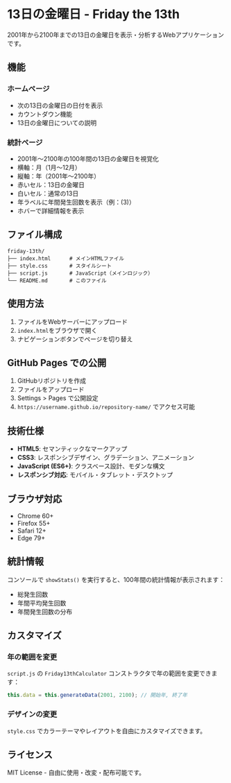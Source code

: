 # 13日の金曜日 - Friday the 13th

2001年から2100年までの13日の金曜日を表示・分析するWebアプリケーションです。

## 機能

### ホームページ
- 次の13日の金曜日の日付を表示
- カウントダウン機能
- 13日の金曜日についての説明

### 統計ページ
- 2001年〜2100年の100年間の13日の金曜日を視覚化
- 横軸：月（1月〜12月）
- 縦軸：年（2001年〜2100年）
- 赤いセル：13日の金曜日
- 白いセル：通常の13日
- 年ラベルに年間発生回数を表示（例：(3)）
- ホバーで詳細情報を表示

## ファイル構成

```
friday-13th/
├── index.html      # メインHTMLファイル
├── style.css       # スタイルシート
├── script.js       # JavaScript（メインロジック）
└── README.md       # このファイル
```

## 使用方法

1. ファイルをWebサーバーにアップロード
2. `index.html`をブラウザで開く
3. ナビゲーションボタンでページを切り替え

## GitHub Pages での公開

1. GitHubリポジトリを作成
2. ファイルをアップロード
3. Settings > Pages で公開設定
4. `https://username.github.io/repository-name/` でアクセス可能

## 技術仕様

- **HTML5**: セマンティックなマークアップ
- **CSS3**: レスポンシブデザイン、グラデーション、アニメーション
- **JavaScript (ES6+)**: クラスベース設計、モダンな構文
- **レスポンシブ対応**: モバイル・タブレット・デスクトップ

## ブラウザ対応

- Chrome 60+
- Firefox 55+
- Safari 12+
- Edge 79+

## 統計情報

コンソールで `showStats()` を実行すると、100年間の統計情報が表示されます：

- 総発生回数
- 年間平均発生回数
- 年間発生回数の分布

## カスタマイズ

### 年の範囲を変更
`script.js` の `Friday13thCalculator` コンストラクタで年の範囲を変更できます：

```javascript
this.data = this.generateData(2001, 2100); // 開始年, 終了年
```

### デザインの変更
`style.css` でカラーテーマやレイアウトを自由にカスタマイズできます。

## ライセンス

MIT License - 自由に使用・改変・配布可能です。
